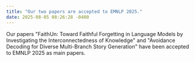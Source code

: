 ```yaml
---
title: "Our two papers are accepted to EMNLP 2025."
date: 2025-08-05 08:26:28 -0400
---
```

Our papers "FaithUn: Toward Faithful Forgetting in Language Models by Investigating the Interconnectedness of Knowledge" and "Avoidance Decoding for Diverse Multi-Branch Story Generation" have been accepted to EMNLP 2025 as main papers.
